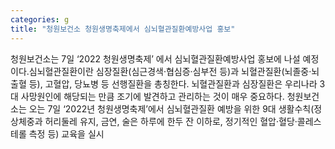 ```yaml
---
categories: g
title: "청원보건소 청원생명축제에서 심뇌혈관질환예방사업 홍보"
---
```

청원보건소는 7일 ‘2022 청원생명축제’ 에서 심뇌혈관질환예방사업 홍보에 나설 예정이다.심뇌혈관질환이란 심장질환(심근경색·협심증·심부전 등)과 뇌혈관질환(뇌졸중·뇌출혈 등), 고혈압, 당뇨병 등 선행질환을 총칭한다. 뇌혈관질환과 심장질환은 우리나라 3대 사망원인에 해당되는 만큼 조기에 발견하고 관리하는 것이 매우 중요하다. 청원보건소는 오는 7일 ‘2022년 청원생명축제’에서 심뇌혈관질환 예방을 위한 9대 생활수칙(정상체중과 허리둘레 유지, 금연, 술은 하루에 한두 잔 이하로, 정기적인 혈압·혈당·콜레스테롤 측정 등) 교육을 실시